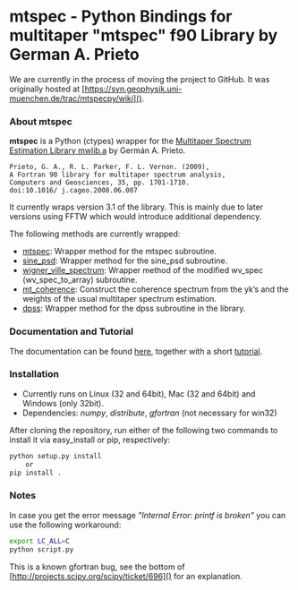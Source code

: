 # mtspec - Python Bindings for multitaper "mtspec" f90 Library by German A. Prieto

We are currently in the process of moving the project to GitHub. It was originally hosted at [https://svn.geophysik.uni-muenchen.de/trac/mtspecpy/wiki]().

### About mtspec
**mtspec** is a Python (ctypes) wrapper for the [Multitaper Spectrum Estimation Library mwlib.a](http://wwwprof.uniandes.edu.co/~gprieto/software/mwlib.html) by Germán A. Prieto.

```
Prieto, G. A., R. L. Parker, F. L. Vernon. (2009),
A Fortran 90 library for multitaper spectrum analysis,
Computers and Geosciences, 35, pp. 1701-1710.
doi:10.1016/ j.cageo.2008.06.007
```

It currently wraps version 3.1 of the library. This is mainly due to later versions using FFTW which would introduce additional dependency.

The following methods are currently wrapped:

* [mtspec](http://krischer.github.com/mtspec/mtspec.multitaper.mtspec.html#mtspec.multitaper.mtspec): Wrapper method for the mtspec subroutine.
* [sine_psd](http://krischer.github.com/mtspec/mtspec.multitaper.sine_psd.html#mtspec.multitaper.sine_psd): Wrapper method for the sine_psd subroutine.
* [wigner_ville_spectrum](http://krischer.github.com/mtspec/mtspec.multitaper.wigner_ville_spectrum.html#mtspec.multitaper.wigner_ville_spectrum): Wrapper method of the modified wv_spec (wv_spec_to_array) subroutine.
* [mt_coherence](http://krischer.github.com/mtspec/mtspec.multitaper.mt_coherence.html#mtspec.multitaper.mt_coherence): Construct the coherence spectrum from the yk’s and the weights of the usual multitaper spectrum estimation.
* [dpss](http://krischer.github.com/mtspec/mtspec.multitaper.dpss.html#mtspec.multitaper.dpss): Wrapper method for the dpss subroutine in the library.

### Documentation and Tutorial
The documentation can be found [here](http://krischer.github.com/mtspec/), together with a short [tutorial](http://krischer.github.com/mtspec/tutorial.html).

### Installation

* Currently runs on Linux (32 and 64bit), Mac (32 and 64bit) and Windows (only 32bit).
* Dependencies: *numpy*, *distribute*, *gfortran* (not necessary for win32)

After cloning the repository, run either of the following two commands to install it via easy_install or pip, respectively:

```bash
python setup.py install
    or
pip install .
```


### Notes

In case you get the error message *"Internal Error: printf is broken"* you can use the following workaround:

```bash
export LC_ALL=C
python script.py
```

This is a known gfortran bug, see the bottom of [http://projects.scipy.org/scipy/ticket/696]() for an explanation.
